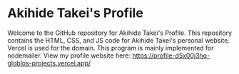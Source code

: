# Akihide Takei's Profile
Welcome to the GitHub repository for Akihide Takei's Profile. This repository contains the HTML, CSS, and JS code for Akihide Takei's personal website. Vercel is used for the domain. This program is mainly implemented for nodemailer. View my profile website here: https://profile-d5x00j3hq-globlos-projects.vercel.app/
